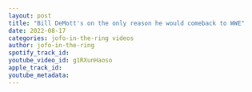 ```yaml
---
layout: post
title: "Bill DeMott's on the only reason he would comeback to WWE"
date: 2022-08-17
categories: jofo-in-the-ring videos
author: jofo-in-the-ring
spotify_track_id: 
youtube_video_id: g1RXunHaoso
apple_track_id: 
youtube_metadata: 
---
```

